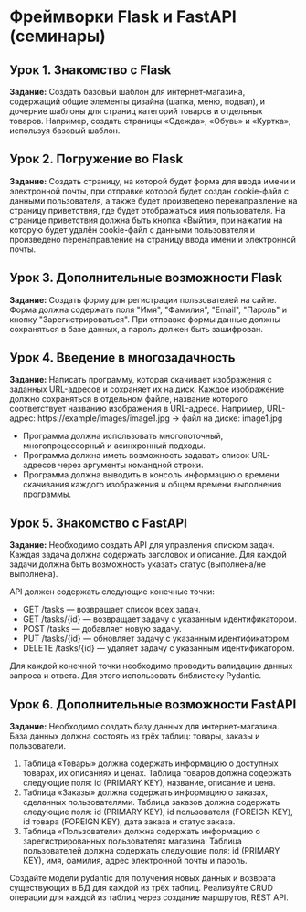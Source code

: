 # Фреймворки Flask и FastAPI (семинары) #

## Урок 1. Знакомство с Flask ##

**Задание:** Создать базовый шаблон для интернет-магазина, содержащий общие элементы дизайна (шапка, меню, подвал), и дочерние шаблоны для страниц категорий товаров и отдельных товаров. Например, создать страницы «Одежда», «Обувь» и «Куртка», используя базовый шаблон.

## Урок 2. Погружение во Flask ##

**Задание:** Создать страницу, на которой будет форма для ввода имени и электронной почты, при отправке которой будет создан cookie-файл с данными пользователя, а также будет произведено перенаправление на страницу приветствия, где будет отображаться имя пользователя.
На странице приветствия должна быть кнопка «Выйти», при нажатии на которую будет удалён cookie-файл с данными пользователя и произведено перенаправление на страницу ввода имени и электронной почты.

## Урок 3. Дополнительные возможности Flask ##

**Задание:** Создать форму для регистрации пользователей на сайте. Форма должна содержать поля "Имя", "Фамилия", "Email", "Пароль" и кнопку "Зарегистрироваться". При отправке формы данные должны сохраняться в базе данных, а пароль должен быть зашифрован.

## Урок 4. Введение в многозадачность ##

**Задание:** Написать программу, которая скачивает изображения с заданных URL-адресов и сохраняет их на диск. Каждое изображение должно сохраняться в отдельном файле, название которого соответствует названию изображения в URL-адресе.
Например, URL-адрес: https://example/images/image1.jpg -> файл на диске: image1.jpg

- Программа должна использовать многопоточный, многопроцессорный и асинхронный подходы.
- Программа должна иметь возможность задавать список URL-адресов через аргументы командной строки.
- Программа должна выводить в консоль информацию о времени скачивания каждого изображения и общем времени выполнения программы.

## Урок 5. Знакомство с FastAPI ##

**Задание:** Необходимо создать API для управления списком задач. Каждая задача должна содержать заголовок и описание. Для каждой задачи должна быть возможность указать статус (выполнена/не выполнена).

API должен содержать следующие конечные точки:
- GET /tasks — возвращает список всех задач.
- GET /tasks/{id} — возвращает задачу с указанным идентификатором.
- POST /tasks — добавляет новую задачу.
- PUT /tasks/{id} — обновляет задачу с указанным идентификатором.
- DELETE /tasks/{id} — удаляет задачу с указанным идентификатором.

Для каждой конечной точки необходимо проводить валидацию данных запроса и ответа. Для этого использовать библиотеку Pydantic.

## Урок 6. Дополнительные возможности FastAPI ##

**Задание:** Необходимо создать базу данных для интернет-магазина. База данных должна состоять из трёх таблиц: товары, заказы и пользователи.
1. Таблица «Товары» должна содержать информацию о доступных товарах, их описаниях и ценах.
 Таблица товаров должна содержать следующие поля: id (PRIMARY KEY), название, описание и цена.
2. Таблица «Заказы» должна содержать информацию о заказах, сделанных пользователями.
 Таблица заказов должна содержать следующие поля: id (PRIMARY KEY), id пользователя (FOREIGN KEY), id товара (FOREIGN KEY), дата заказа и статус заказа.
3. Таблица «Пользователи» должна содержать информацию о зарегистрированных пользователях магазина:
 Таблица пользователей должна содержать следующие поля: id (PRIMARY KEY), имя, фамилия, адрес электронной почты и пароль.

Создайте модели pydantic для получения новых данных и возврата существующих в БД для каждой из трёх таблиц.
Реализуйте CRUD операции для каждой из таблиц через создание маршрутов, REST API.
